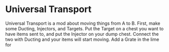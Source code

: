 # Universal Transport
Universal Transport is a mod about moving things from A to B.
First, make some Ducting, Injectors, and Targets. Put the Target on a chest you want to have items sent to, and put the 
Injector on your dump chest. Connect the two with Ducting and your items will start moving. Add a Grate in the lime for 